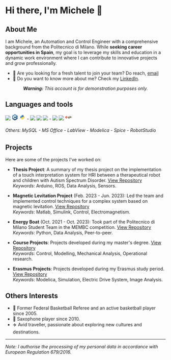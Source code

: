 # Hi there, I'm Michele 👋

## About Me

I am Michele, an Automation and Control Engineer with a comprehensive background from the Politecnico di Milano. While **seeking career opportunities in Spain**, my goal is to leverage my skills and education in a dynamic work environment where I can contribute to innovative projects and grow professionally.

- 💼 Are you looking for a fresh talent to join your team? Do reach, [email](mailto:micheleghisleni.job@gmail.com)
- 💬 Do you want to know more about me? Check my [LinkedIn](https://www.linkedin.com/in/micheleghisleni99/).

<p align="center"><em><strong>Warning:</strong> This account is for demonstration purposes only.</em></p>


## Languages and tools

<code><img height="20" src="https://upload.wikimedia.org/wikipedia/commons/thumb/1/19/C_Logo.png/600px-C_Logo.png"></code> <code><img height="20" src="https://raw.githubusercontent.com/github/explore/80688e429a7d4ef2fca1e82350fe8e3517d3494d/topics/cpp/cpp.png"></code> <code><img height="20" src="https://raw.githubusercontent.com/github/explore/80688e429a7d4ef2fca1e82350fe8e3517d3494d/topics/python/python.png"></code> -  <code><img height="20" src="https://upload.wikimedia.org/wikipedia/commons/thumb/5/5f/Windows_logo_-_2012.svg/1200px-Windows_logo_-_2012.svg.png"></code> <code><img height="20" src="https://upload.wikimedia.org/wikipedia/commons/thumb/3/35/Tux.svg/1024px-Tux.svg.png"></code> <code><img height="20" src="https://upload.wikimedia.org/wikipedia/commons/thumb/b/bb/Ros_logo.svg/1200px-Ros_logo.svg.png"></code> - <code><img height="20" src="https://upload.wikimedia.org/wikipedia/commons/thumb/2/21/Matlab_Logo.png/600px-Matlab_Logo.png"></code> <code><img height="20" src="https://cdn.iconscout.com/icon/free/png-512/arduino-4-569256.png"></code> <code><img height="20" src="https://raw.githubusercontent.com/github/explore/80688e429a7d4ef2fca1e82350fe8e3517d3494d/topics/git/git.png"></code>

###### Others: MySQL - MS Office - LabView - Modelica - Spice - RobotStudio

## Projects

Here are some of the projects I've worked on:

- **Thesis Project**: A summary of my thesis project on the implementation of a touch interpretation system for HRI between a therapeutical robot and children with Autism Spectrum Disorder. [View Repository](https://github.com/micheleghisleni/Thesis-Project)  
  *Keywords*: Arduino, ROS, Data Analysis, Sensors.

- **Magnetic Levitation Project** (Feb. 2023 - Jun. 2023): Led the team and implemented control techniques for a complex system based on magnetic levitation. [View Repository](https://github.com/micheleghisleni/Magnetic-Levitation-Project)  
  *Keywords*: Matlab, Simulink, Control, Electromagnetism.

- **Energy Boat** (Oct. 2021 - Oct. 2023): Took part of the Politecnico di Milano Student Team in the MEMBC competition. [View Repository](https://github.com/micheleghisleni/Energy-Boat)  
  *Keywords*: Python, Data Analysis, Peer-to-peer.

- **Course Projects**: Projects developed during my master's degree. [View Repository](https://github.com/micheleghisleni/Course-Projects)  
  *Keywords*: Control, Modelling, Mechanical Analysis, Operational research.

- **Erasmus Projects**: Projects developed during my Erasmus study period. [View Repository](https://github.com/micheleghisleni/Erasmus-Projects)  
    *Keywords*: Modelica, Simulation, Electric Drive System, Image Analysis.

## Others Interests

- 🏀 Former Federal Basketball Referee and an active basketball player since 2005.
- 🎷 Saxophone player since 2010.
- ✈️ Avid traveller, passionate about exploring new cultures and destinations.

---

*Note: I authorise the processing of my personal data in accordance with European Regulation 679/2016.*


